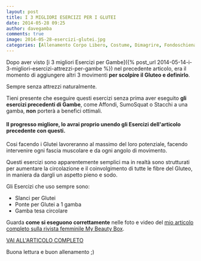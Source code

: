 ```yaml
---
layout: post
title: I 3 MIGLIORI ESERCIZI PER I GLUTEI
date: 2014-05-28 09:25
author: davegamba
comments: true
image: 2014-05-28-esercizi-glutei.jpg
categories: [Allenamento Corpo Libero, Costume, Dimagrire, Fondoschiena, Forza, glutei, Gluteo, Sedere, Sodo, Tanga, Tonica, Tonico]
---
```


Dopo aver visto [i 3 migliori Esercizi per Gambe]({% post_url 2014-05-14-i-3-migliori-esercizi-attrezzi-per-gambe %}) nel precedente articolo, era il momento di aggiungere altri 3 movimenti **per scolpire il Gluteo e definirlo**.

Sempre senza attrezzi naturalmente.

Tieni presente che eseguire questi esercizi senza prima aver eseguito **gli esercizi precedenti di Gambe**, come Affondi, SumoSquat o Stacchi a una gamba, **non** porterà a benefici ottimali.

#### Il progresso migliore, lo avrai proprio unendo gli Esercizi dell'articolo precedente con questi.

Cosi facendo i Glutei lavoreranno al massimo del loro potenziale, facendo intervenire ogni fascia muscolare e da ogni angolo di movimento.

Questi esercizi sono apparentemente semplici ma in realtà sono strutturati per aumentare la circolazione e il coinvolgimento di tutte le fibre del Gluteo, in maniera da dargli un aspetto pieno e sodo.

Gli Esercizi che uso sempre sono:

- Slanci per Glutei
- Ponte per Glutei a 1 gamba
- Gamba tesa circolare

Guarda **come si eseguono correttamente** nelle foto e video del [mio articolo completo sulla rivista femminile My Beauty Box](http://www.mybeautymag.it/i-3-migliori-esercizi-per-i-glutei/).

[VAI ALL'ARTICOLO COMPLETO](http://www.mybeautymag.it/i-3-migliori-esercizi-per-i-glutei/)

Buona lettura e buon allenamento ;)